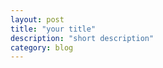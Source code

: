 ```yaml
---
layout: post
title: "your title"
description: "short description"
category: blog
---
```






[May]:    http://may90.github.io  "May"


